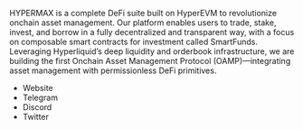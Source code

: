 HYPERMAX is a complete DeFi suite built on HyperEVM to revolutionize onchain asset management. Our platform enables 
users to trade, stake, invest, and borrow in a fully decentralized and transparent way, with a focus on composable 
smart contracts for investment called SmartFunds. Leveraging Hyperliquid’s deep liquidity and orderbook infrastructure, 
we are building the first Onchain Asset Management Protocol (OAMP)—integrating asset management with permissionless DeFi primitives. 

* Website
* Telegram
* Discord
* Twitter
